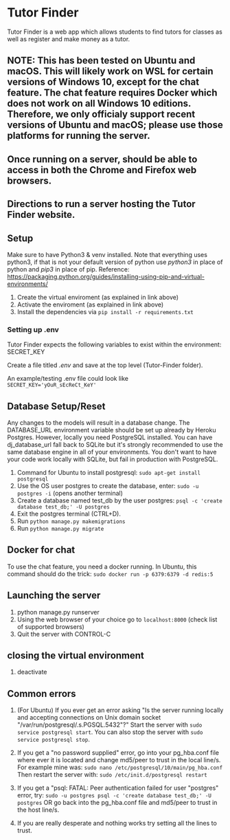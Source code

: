 # Tutor Finder

Tutor Finder is a web app which allows students to find tutors for classes as well as register and make money as a tutor.

## NOTE: This has been tested on Ubuntu and macOS. This will likely work on WSL for certain versions of Windows 10, except for the chat feature. The chat feature requires Docker which does not work on all Windows 10 editions. Therefore, we only officialy support recent versions of Ubuntu and macOS; please use those platforms for running the server.

## Once running on a server, should be able to access in both the Chrome and Firefox web browsers.

## Directions to run a server hosting the Tutor Finder website.

## Setup
Make sure to have Python3 & venv installed.
Note that everything uses python3, if that is not your default version of python use *python3* in place of python and *pip3* in place of pip.
Reference: https://packaging.python.org/guides/installing-using-pip-and-virtual-environments/

1. Create the virtual enviroment (as explained in link above)
2. Activate the enviroment (as explained in link above)
3. Install the dependencies via `pip install -r requirements.txt`

### Setting up .env

Tutor Finder expects the following variables to exist within the environment:  
SECRET_KEY  

Create a file titled *.env* and save at the top level (Tutor-Finder folder).

An example/testing .env file could look like  
`SECRET_KEY='yOuR_sEcReCt_KeY'`

## Database Setup/Reset

Any changes to the models will result in a database change. The DATABASE_URL environment variable should be set up already by Heroku Postgres.
However, locally you need PostgreSQL installed. You can have dj_database_url fall back to SQLite but it's strongly recommended to use the same database engine in all of your environments.
You don't want to have your code work locally with SQLite, but fail in production with PostgreSQL.

1. Command for Ubuntu to install postgresql: `sudo apt-get install postgresql`
2. Use the OS user postgres to create the database, enter: `sudo -u postgres -i` (opens another terminal)
3. Create a database named test_db by the user postgres: `psql -c 'create database test_db;' -U postgres`
4. Exit the postgres terminal (CTRL+D).
4. Run `python manage.py makemigrations`
5. Run `python manage.py migrate`

## Docker for chat

To use the chat feature, you need a docker running. In Ubuntu, this command should do the trick: `sudo docker run -p 6379:6379 -d redis:5`

## Launching the server
1. python manage.py runserver
2. Using the web browser of your choice go to `localhost:8000` (check list of supported browsers)
3. Quit the server with CONTROL-C

## closing the virtual environment
1. deactivate

## Common errors

1. (For Ubuntu) If you ever get an error asking "Is the server running locally and accepting connections on Unix domain socket "/var/run/postgresql/.s.PGSQL.5432"?"
Start the server with `sudo service postgresql start`. You can also stop the server with `sudo service postgresql stop`.

2. If you get a "no password supplied" error, go into your pg_hba.conf file where ever it is located and change md5/peer to trust in the local line/s. For example mine was:
`sudo nano /etc/postgresql/10/main/pg_hba.conf`
Then restart the server with: `sudo /etc/init.d/postgresql restart`

3. If you get a "psql: FATAL:  Peer authentication failed for user "postgres" error, try: `sudo -u postgres psql -c 'create database test_db;' -U postgres`
OR go back into the pg_hba.conf file and md5/peer to trust in the host line/s.

4. If you are really desperate and nothing works try setting all the lines to trust.
